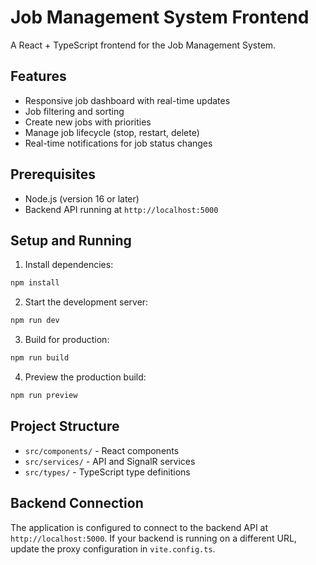 # Job Management System Frontend

A React + TypeScript frontend for the Job Management System.

## Features

- Responsive job dashboard with real-time updates
- Job filtering and sorting
- Create new jobs with priorities
- Manage job lifecycle (stop, restart, delete)
- Real-time notifications for job status changes

## Prerequisites

- Node.js (version 16 or later)
- Backend API running at `http://localhost:5000`

## Setup and Running

1. Install dependencies:
```bash
npm install
```

2. Start the development server:
```bash
npm run dev
```

3. Build for production:
```bash
npm run build
```

4. Preview the production build:
```bash
npm run preview
```

## Project Structure

- `src/components/` - React components
- `src/services/` - API and SignalR services
- `src/types/` - TypeScript type definitions

## Backend Connection

The application is configured to connect to the backend API at `http://localhost:5000`. If your backend is running on a different URL, update the proxy configuration in `vite.config.ts`. 